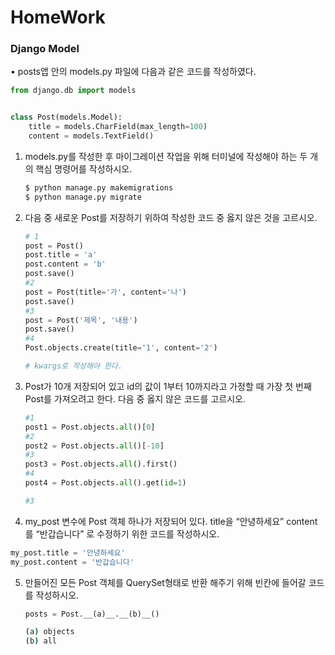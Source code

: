 # HomeWork
### Django Model

• posts앱 안의 models.py 파일에 다음과 같은 코드를 작성하였다.

```python
from django.db import models


class Post(models.Model):
    title = models.CharField(max_length=100)
    content = models.TextField()
```

1. models.py를 작성한 후 마이그레이션 작업을 위해 터미널에 작성해야 하는 두 개의 핵심 명령어를 작성하시오.

   ```bash
   $ python manage.py makemigrations
   $ python manage.py migrate
   ```

   



2. 다음 중 새로운 Post를 저장하기 위하여 작성한 코드 중 옳지 않은 것을 고르시오.

   ```python
   # 1
   post = Post()
   post.title = 'a'
   post.content = 'b'
   post.save()
   #2
   post = Post(title='가', content='나')
   post.save()
   #3
   post = Post('제목', '내용')
   post.save()
   #4
   Post.objects.create(title='1', content='2')
   ```

   ```bash
   # kwargs로 작성해야 한다.
   ```

   

3. Post가 10개 저장되어 있고 id의 값이 1부터 10까지라고 가정할 때 가장 첫 번째 Post를 가져오려고 한다. 다음 중 옳지 않은 코드를 고르시오.

   ```python
   #1
   post1 = Post.objects.all()[0]
   #2
   post2 = Post.objects.all()[-10]
   #3
   post3 = Post.objects.all().first()
   #4
   post4 = Post.objects.all().get(id=1)
   ```

   ```python
   #3
   ```
   
   



4. my_post 변수에 Post 객체 하나가 저장되어 있다. title을 “안녕하세요” content를 “반갑습니다” 로 수정하기 위한 코드를 작성하시오. 

```python
my_post.title = '안녕하세요'
my_post.content = '반갑습니다'
```



5. 만들어진 모든 Post 객체를 QuerySet형태로 반환 해주기 위해 빈칸에 들어갈 코드를 작성하시오.

   ```python
   posts = Post.__(a)__.__(b)__()
   ```

   ```bash
   (a) objects
   (b) all
   ```
   
   